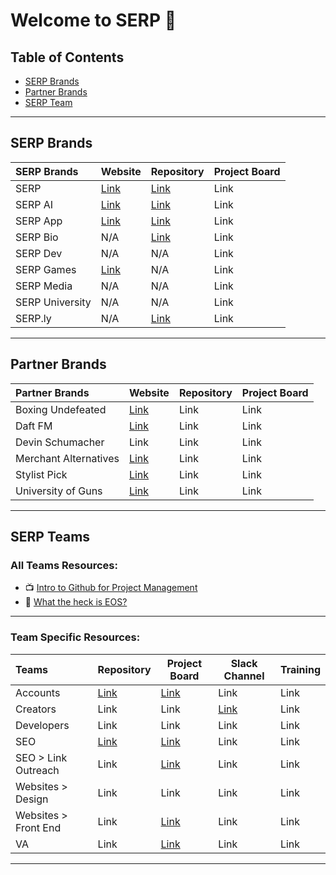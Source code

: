 # Welcome to SERP 🙌

## Table of Contents
- [SERP Brands](#serp-brands)
- [Partner Brands](#partner-brands)
- [SERP Team](#serp-team)

***

## SERP Brands

| SERP Brands          | Website       | Repository       | Project Board |
| :-------------- | ------------- | ---------------- | ------------- |
| SERP           | [Link](https://serp.co/) | [Link](https://github.com/serpcompany/serp.co) | Link |
| SERP AI        | [Link](https://serp.ai/) | [Link](https://github.com/serpcompany/serp.ai) | Link |
| SERP App       | [Link](https://serp.app/) | [Link](https://github.com/serpcompany/serp-app) | Link |
| SERP Bio       | N/A | [Link](https://github.com/serpcompany/serp.bio) | Link |
| SERP Dev       | N/A | N/A | Link |
| SERP Games     | [Link](https://serp.games/) | N/A | Link |
| SERP Media     | N/A | N/A | Link |
| SERP University| N/A | N/A | Link |
| SERP.ly        | N/A | [Link](https://github.com/serpcompany/serp.ly) | Link |

***

## Partner Brands

| Partner Brands          | Website                                | Repository | Project Board |
| :----------------------- | -------------------------------------- | -----------| ------------- |
| Boxing Undefeated       | [Link](http://boxingundefeated.com/)   | Link       | Link          |
| Daft FM                 | [Link](https://daft.fm/)               | Link       | Link          |
| Devin Schumacher | Link | Link | Link |
| Merchant Alternatives   | [Link](https://merchantalternatives.com/) | Link | Link |
| Stylist Pick            | [Link](https://stylistpick.com/)       | Link       | Link          |
| University of Guns      | [Link](https://universityofguns.com/)  | Link       | Link          |


***
  
## SERP Teams

### All Teams Resources:

- 📺 [Intro to Github for Project Management](https://youtu.be/Dr9LlJBth_c)
- 📕 [What the heck is EOS?
](https://drive.google.com/file/d/1pJgDFLfal86mItDc0fo5cEMe8f4Hi5HD/view?usp=sharing)

***

### Team Specific Resources:

| Teams            | Repository       | Project Board       | Slack Channel       | Training |
| :---------------- | ---------------- | ------------------- | ------------------- | ------------------- |
| Accounts         | [Link](https://github.com/serpcompany/team-accounts/tree/main) | [Link](https://github.com/orgs/serpcompany/projects/121/views/1) | Link | Link |
| Creators         | Link | Link | [Link](slack://channel?team=T123456&id=C123456) | Link |
| Developers       | Link | Link | Link | Link |
| SEO              | [Link](https://github.com/serpcompany/team-seo) | [Link](https://github.com/orgs/serpcompany/projects/102) | Link | Link |
| SEO > Link Outreach | Link | [Link](https://github.com/orgs/serpcompany/projects/100/views/1) | Link | Link |
| Websites > Design         | Link | Link | Link | Link |
| Websites > Front End         | Link | [Link](https://github.com/orgs/serpcompany/projects/120/views/1) | Link | Link |
| VA               | Link | [Link](https://github.com/orgs/serpcompany/projects/85) | Link | Link |


***


